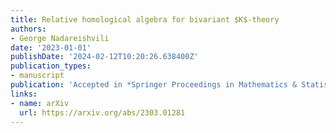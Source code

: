 ```yaml
---
title: Relative homological algebra for bivariant $K$-theory
authors:
- George Nadareishvili
date: '2023-01-01'
publishDate: '2024-02-12T10:20:26.638400Z'
publication_types:
- manuscript
publication: 'Accepted in *Springer Proceedings in Mathematics & Statistics*'
links:
- name: arXiv
  url: https://arxiv.org/abs/2303.01281
---
```

